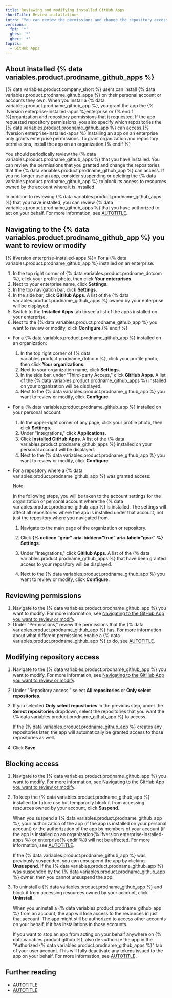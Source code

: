 ```yaml
---
title: Reviewing and modifying installed GitHub Apps
shortTitle: Review installations
intro: "You can review the permissions and change the repository access for {% data variables.product.prodname_github_apps %} that you have installed. You can also temporarily or permanently prevent a {% data variables.product.prodname_github_app %} from accessing resources owned by your account or organization."
versions:
  fpt: '*'
  ghes: '*'
  ghec: '*'
topics:
  - GitHub Apps
---
```


## About installed {% data variables.product.prodname_github_apps %}

{% data variables.product.company_short %} users can install {% data variables.product.prodname_github_apps %} on their personal account or accounts they own. When you install a {% data variables.product.prodname_github_app %}, you grant the app the {% ifversion enterprise-installed-apps %}enterprise or {% endif %}organization and repository permissions that it requested. If the app requested repository permissions, you also specify which repositories the {% data variables.product.prodname_github_app %} can access.{% ifversion enterprise-installed-apps %} Installing an app on an enterprise only grants enterprise permissions. To grant organization and repository permissions, install the app on an organization.{% endif %}

You should periodically review the {% data variables.product.prodname_github_apps %} that you have installed. You can review the permissions that you granted and change the repositories that the {% data variables.product.prodname_github_app %} can access. If you no longer use an app, consider suspending or deleting the {% data variables.product.prodname_github_app %} to block its access to resources owned by the account where it is installed.

In addition to reviewing {% data variables.product.prodname_github_apps %} that you have installed, you can review {% data variables.product.prodname_github_apps %} that you have authorized to act on your behalf. For more information, see [AUTOTITLE](/apps/using-github-apps/reviewing-and-revoking-authorization-of-github-apps).

## Navigating to the {% data variables.product.prodname_github_app %} you want to review or modify

{% ifversion enterprise-installed-apps %}* For a {% data variables.product.prodname_github_app %} installed on an enterprise:
   1. In the top right corner of {% data variables.product.prodname_dotcom %}, click your profile photo, then click **Your enterprises**.
   1. Next to your enterprise name, click **Settings**.
   1. In the top navigation bar, click **Settings**.
   1. In the side bar, click **GitHub Apps**. A list of the {% data variables.product.prodname_github_apps %} owned by your enterprise will be displayed.
   1. Switch to the **Installed Apps** tab to see a list of the apps installed on your enterprise.
   1. Next to the {% data variables.product.prodname_github_app %} you want to review or modify, click **Configure**.{% endif %}

* For a {% data variables.product.prodname_github_app %} installed on an organization:
   1. In the top right corner of {% data variables.product.prodname_dotcom %}, click your profile photo, then click **Your organizations**.
   1. Next to your organization name, click **Settings**.
   1. In the side bar, under "Third-party Access," click **GitHub Apps**. A list of the {% data variables.product.prodname_github_apps %} installed on your organization will be displayed.
   1. Next to the {% data variables.product.prodname_github_app %} you want to review or modify, click **Configure**.

* For a {% data variables.product.prodname_github_app %} installed on your personal account:
   1. In the upper-right corner of any page, click your profile photo, then click **Settings**.
   1. Under "Integrations," click **Applications**.
   1. Click **Installed GitHub Apps**. A list of the {% data variables.product.prodname_github_apps %} installed on your personal account will be displayed.
   1. Next to the {% data variables.product.prodname_github_app %} you want to review or modify, click **Configure**.

* For a repository where a {% data variables.product.prodname_github_app %} was granted access:

   > [!NOTE]
   > In the following steps, you will be taken to the account settings for the organization or personal account where the {% data variables.product.prodname_github_app %} is installed. The settings will affect all repositories where the app is installed under that account, not just the repository where you navigated from.

   1. Navigate to the main page of the organization or repository.
   1. Click **{% octicon "gear" aria-hidden="true" aria-label="gear" %} Settings**.
   1. Under "Integrations," click **GitHub Apps**. A list of the {% data variables.product.prodname_github_apps %} that have been granted access to your repository will be displayed.

   1. Next to the {% data variables.product.prodname_github_app %} you want to review or modify, click **Configure**.

## Reviewing permissions

1. Navigate to the {% data variables.product.prodname_github_app %} you want to modify. For more information, see [Navigating to the GitHub App you want to review or modify](#navigating-to-the-github-app-you-want-to-review-or-modify).
1. Under "Permissions," review the permissions that the {% data variables.product.prodname_github_app %} has. For more information about what different permissions enable a {% data variables.product.prodname_github_app %} to do, see [AUTOTITLE](/apps/creating-github-apps/setting-up-a-github-app/choosing-permissions-for-a-github-app).

## Modifying repository access

1. Navigate to the {% data variables.product.prodname_github_app %} you want to modify. For more information, see [Navigating to the GitHub App you want to review or modify](#navigating-to-the-github-app-you-want-to-review-or-modify).
1. Under "Repository access," select **All repositories** or **Only select repositories**.
1. If you selected **Only select repositories** in the previous step, under the **Select repositories** dropdown, select the repositories that you want the {% data variables.product.prodname_github_app %} to access.

   If the {% data variables.product.prodname_github_app %} creates any repositories later, the app will automatically be granted access to those repositories as well.
1. Click **Save**.

## Blocking access

1. Navigate to the {% data variables.product.prodname_github_app %} you want to modify. For more information, see [Navigating to the GitHub App you want to review or modify](#navigating-to-the-github-app-you-want-to-review-or-modify).
1. To keep the {% data variables.product.prodname_github_app %} installed for future use but temporarily block it from accessing resources owned by your account, click **Suspend**.

   When you suspend a {% data variables.product.prodname_github_app %}, your authorization of the app (if the app is installed on your personal account) or the authorization of the app by members of your account (if the app is installed on an organization{% ifversion enterprise-installed-apps %} or enterprise{% endif %}) will not be affected. For more information, see [AUTOTITLE](/apps/using-github-apps/authorizing-github-apps).

   If the {% data variables.product.prodname_github_app %} was previously suspended, you can unsuspend the app by clicking **Unsuspend**. If the {% data variables.product.prodname_github_app %} was suspended by the {% data variables.product.prodname_github_app %} owner, then you cannot unsuspend the app.
1. To uninstall a {% data variables.product.prodname_github_app %} and block it from accessing resources owned by your account, click **Uninstall**.

   When you uninstall a {% data variables.product.prodname_github_app %} from an account, the app will lose access to the resources in just that account. The app might still be authorized to access other accounts on your behalf, if it has installations in those accounts.

   If you want to stop an app from acting on your behalf anywhere on {% data variables.product.github %}, also de-authorize the app in the "Authorized {% data variables.product.prodname_github_apps %}" tab of your user account. This will fully deactivate any tokens issued to the app on your behalf. For more information, see [AUTOTITLE](/apps/using-github-apps/authorizing-github-apps).

## Further reading

* [AUTOTITLE](/apps/using-github-apps/reviewing-and-revoking-authorization-of-github-apps)
* [AUTOTITLE](/apps/using-github-apps/privileged-github-apps)
